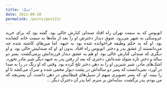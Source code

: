 ```yaml
---
title: 'جنگ'
date: 2011-09-20
permalink: /posts/post22/
---
```

<div align="justify" dir="rtl" style="font-family:vazir;">

اتوبوس که به سمت تهران راه افتاد صندلی کنارش خالی بود. گفته بود که برای خرید عروسکی به شهر می‌رود. شوق دیدار دخترش او را بعد از ماه‌ها به سمت خانه کشانده بود. او که به حکم وظیفه فراخوانده شده بود به جبهه. اما مین‌های کاشته شده چه می‌دانستند از عشق پدر و دختر. اتوبوس راه افتاد. بدون او. او که صندلیش خالی بود. و او دیگری که صندلی کنارش خالی بود. او هم به عشق دیدار فرزندانش برمی‌گشت. پسر دو ساله و دختر تازه متولد شده‌اش. دختری که بعد از رفتن پدر به جبهه دیگر شیر مادر نخورد. اشک‌های مادر، شیر شیرین او را به دهن دختر تلخ کرده بود. وقتی که او زنگ در را به صدا در آورد، نمی‌دانست که پسر دو ساله‌اش در پشت دیوار مخفی شده و سرک می‌کشد تا او را ببیند. او، که پسر تصویری مبهم از سبیل‌های قیطانیش در ذهن داشت. آن پسربچه که من بودم. پدر برگشت. سایه‌اش بر سرم. اما پدر آن دخترکِ دیگر ...

</div>

